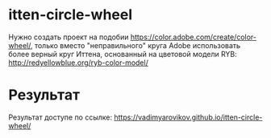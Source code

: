 # itten-circle-wheel
Нужно создать проект на подобии https://color.adobe.com/create/color-wheel/, только вместо "неправильного" круга Adobe использовать более верный круг Иттена, основанный на цветовой модели RYB: http://redyellowblue.org/ryb-color-model/

# Результат 
Результат доступе по ссылке: https://vadimyarovikov.github.io/itten-circle-wheel/

